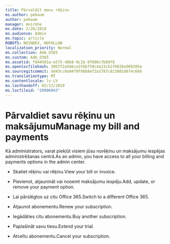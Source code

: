 ```yaml
---
title: Pārvaldīt manu rēķinu
ms.author: pebaum
author: pebaum
manager: mnirkhe
ms.date: 2/26/2018
ms.audience: Admin
ms.topic: article
ROBOTS: NOINDEX, NOFOLLOW
localization_priority: Normal
ms.collection: Adm_O365
ms.custom: Adm_O365
ms.assetid: f844501a-e575-48b8-9c1b-9f800c7b89f8
ms.openlocfilehash: 39b7f2a566ce3f6b759c4a23cb1f602be909205e
ms.sourcegitcommit: dd43cc0a9470f98b8ef2a3787c823801d674c666
ms.translationtype: MT
ms.contentlocale: lv-LV
ms.lasthandoff: 02/12/2019
ms.locfileid: "29906043"
---
```

# <a name="manage-my-bill-and-payments"></a><span data-ttu-id="21b1e-102">Pārvaldiet savu rēķinu un maksājumu</span><span class="sxs-lookup"><span data-stu-id="21b1e-102">Manage my bill and payments</span></span>

<span data-ttu-id="21b1e-103">Kā administrators, varat piekļūt visiem jūsu norēķinu un maksājumu iespējas administrēšanas centrā.</span><span class="sxs-lookup"><span data-stu-id="21b1e-103">As an admin, you have access to all your billing and payments options in the admin center.</span></span>
  
- <span data-ttu-id="21b1e-104">Skatiet rēķinu vai rēķinu.</span><span class="sxs-lookup"><span data-stu-id="21b1e-104">View your bill or invoice.</span></span>
    
- <span data-ttu-id="21b1e-105">Pievienot, atjaunināt vai noņemt maksājumu iespēju.</span><span class="sxs-lookup"><span data-stu-id="21b1e-105">Add, update, or remove your payment option.</span></span>
    
- <span data-ttu-id="21b1e-106">Lai pārslēgtos uz citu Office 365.</span><span class="sxs-lookup"><span data-stu-id="21b1e-106">Switch to a different Office 365.</span></span>
    
- <span data-ttu-id="21b1e-107">Atjaunot abonementu.</span><span class="sxs-lookup"><span data-stu-id="21b1e-107">Renew your subscription.</span></span>
    
- <span data-ttu-id="21b1e-108">Iegādāties citu abonementu.</span><span class="sxs-lookup"><span data-stu-id="21b1e-108">Buy another subscription.</span></span>
    
- <span data-ttu-id="21b1e-109">Paplašināt savu tiesu.</span><span class="sxs-lookup"><span data-stu-id="21b1e-109">Extend your trial.</span></span>
    
- <span data-ttu-id="21b1e-110">Atceltu abonementu.</span><span class="sxs-lookup"><span data-stu-id="21b1e-110">Cancel your subscription.</span></span>
    

